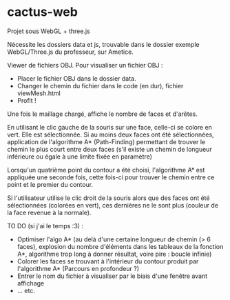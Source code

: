 # cactus-web
Projet sous WebGL + three.js

Nécessite les dossiers data et js, trouvable dans le dossier exemple WebGL/Three.js du professeur, sur Ametice.

Viewer de fichiers OBJ. Pour visualiser un fichier OBJ :

- Placer le fichier OBJ dans le dossier data.
- Changer le chemin du fichier dans le code (en dur), fichier viewMesh.html
- Profit !

Une fois le maillage chargé, affiche le nombre de faces et d'arêtes.

En utilisant le clic gauche de la souris sur une face, celle-ci se colore en vert. Elle est sélectionnée.
Si au moins deux faces ont été sélectionnées, application de l'algorithme A* (Path-Finding) permettant de
trouver le chemin le plus court entre deux faces (s'il existe un chemin de longueur inférieure ou égale à
une limite fixée en paramètre)

Lorsqu'un quatrième point du contour a été choisi, l'algorithme A* est appliquée une seconde fois, cette fois-ci
pour trouver le chemin entre ce point et le premier du contour.

Si l'utilisateur utilise le clic droit de la souris alors que des faces ont été sélectionnées (colorées en vert), ces
dernières ne le sont plus (couleur de la face revenue à la normale).

TO DO (si j'ai le temps :3) :

- Optimiser l'algo A* (au delà d'une certaine longueur de chemin (> 6 faces), explosion du nombre d'éléments dans les 
tableaux de la fonction A*, algorithme trop long à donner résultat, voire pire : boucle infinie)
- Colorer les faces se trouvant à l'intérieur du contour produit par l'algorithme A* (Parcours en profondeur ?)
- Entrer le nom du fichier à visualiser par le biais d'une fenêtre avant affichage
- ... etc.

